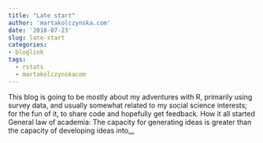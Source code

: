 ```yaml
---
title: "Late start"
author: 'martakolczynska.com'
date: '2018-07-23'
slug: late-start
categories:
- bloglink
tags:
  - rstats
  - martakolczynskacom
---
```


This blog is going to be mostly about my adventures with R, primarily using survey data, and usually somewhat related to my social science interests; for the fun of it, to share code and hopefully get feedback. How it all started General law of academia: The capacity for generating ideas is greater than the capacity of developing ideas into[... <i class="fas fa-external-link-alt"></i>](https://martakolczynska.com/post/first-post/)

